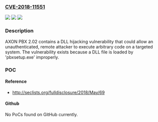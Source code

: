 ### [CVE-2018-11551](https://cve.mitre.org/cgi-bin/cvename.cgi?name=CVE-2018-11551)
![](https://img.shields.io/static/v1?label=Product&message=n%2Fa&color=blue)
![](https://img.shields.io/static/v1?label=Version&message=n%2Fa&color=blue)
![](https://img.shields.io/static/v1?label=Vulnerability&message=n%2Fa&color=brighgreen)

### Description

AXON PBX 2.02 contains a DLL hijacking vulnerability that could allow an unauthenticated, remote attacker to execute arbitrary code on a targeted system. The vulnerability exists because a DLL file is loaded by 'pbxsetup.exe' improperly.

### POC

#### Reference
- http://seclists.org/fulldisclosure/2018/May/69

#### Github
No PoCs found on GitHub currently.

